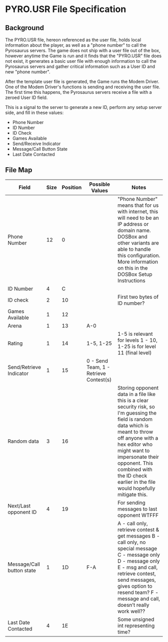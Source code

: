 # PYRO.USR File Specification

## Background
The PYRO.USR file, hereon referenced as the user file, holds local information about the player, as well as a "phone number" to call the Pyrosaurus servers.
The game does not ship with a user file out of the box, however anytime the Game is run and it finds that the "PYRO.USR" file does not exist, it generates a basic user file with enough information to call the Pyrosaurus servers and gather critical information such as a User ID and new "phone number".

After the template user file is generated, the Game runs the Modem Driver. One of the Modem Driver's functions is sending and receiving the user file.
The first time this happens, the Pyrosaurus servers receive a file with a zeroed User ID field. 

This is a signal to the server to generate a new ID, perform any setup server side, and fill in these values:
 * Phone Number
 * ID Number
 * ID Check
 * Games Available
 * Send/Receive Indicator
 * Message/Call Button State
 * Last Date Contacted

## File Map
Field|Size|Position|Possible Values|Notes
---|---|---|---|---
Phone Number|12|0| |"Phone Number" means that for us with internet, this will need to be an IP address or domain name. DOSBox and other variants are able to handle this configuration. More information on this in the DOSBox Setup Instructions||
ID Number|4|C| | ||
ID check|2|10| |First two bytes of ID number?||
Games Available|1|12| | ||
Arena|1|13|A-0| ||
Rating|1|14|1-5, 1-25|1-5 is relevant for levels 1 - 10, 1-25 is for level 11 (final level)||
Send/Retrieve Indicator|1|15|0 - Send Team, 1 - Retrieve Contest(s)| ||
Random data|3|16| |Storing opponent data in a file like this is a clear security risk, so I'm guessing the field is random data which is meant to throw off anyone with a hex editor who might want to impersonate their opponent. This combined with the ID check earlier in the file would hopefully mitigate this.||
Next/Last opponent ID|4|19| |For sending messages to last opponent WTFFF||
Message/Call button state|1|1D|F-A|A - call only, retrieve contest & get messages B - call only, no special message C - message only D - message only E - msg and call, retrieve contest, send messages, gives option to resend team? F - message and call, doesn’t really work well??||
Last Date Contacted|4|1E| |Some unsigned int representing time?||
